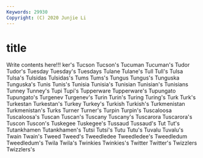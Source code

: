 ```yaml
---
Keywords: 29930
Copyright: (C) 2020 Junjie Li
---
```


# title

Write contents here!!!
ker's 
Tucson 
Tucson's 
Tucuman
Tucuman's 
Tudor 
Tudor's 
Tuesday 
Tuesday's 
Tuesdays 
Tulane 
Tulane's 
Tull 
Tull's
Tulsa 
Tulsa's 
Tulsidas 
Tulsidas's 
Tums 
Tums's 
Tungus 
Tungus's 
Tunguska 
Tunguska's
Tunis 
Tunis's 
Tunisia 
Tunisia's 
Tunisian 
Tunisian's 
Tunisians 
Tunney 
Tunney's 
Tupi
Tupi's 
Tupperware 
Tupperware's 
Tupungato 
Tupungato's 
Turgenev 
Turgenev's 
Turin 
Turin's 
Turing
Turing's 
Turk 
Turk's 
Turkestan 
Turkestan's 
Turkey 
Turkey's 
Turkish 
Turkish's 
Turkmenistan
Turkmenistan's 
Turks 
Turner 
Turner's 
Turpin 
Turpin's 
Tuscaloosa 
Tuscaloosa's 
Tuscan 
Tuscan's
Tuscany 
Tuscany's 
Tuscarora 
Tuscarora's 
Tuscon 
Tuscon's 
Tuskegee 
Tuskegee's 
Tussaud 
Tussaud's
Tut 
Tut's 
Tutankhamen 
Tutankhamen's 
Tutsi 
Tutsi's 
Tutu 
Tutu's 
Tuvalu 
Tuvalu's
Twain 
Twain's 
Tweed 
Tweed's 
Tweedledee 
Tweedledee's 
Tweedledum 
Tweedledum's 
Twila 
Twila's
Twinkies 
Twinkies's 
Twitter 
Twitter's 
Twizzlers 
Twizzlers's 
